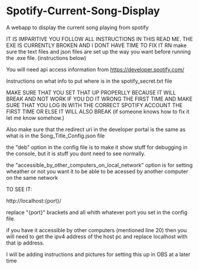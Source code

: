 # Spotify-Current-Song-Display
A webapp to display the current song playing from spotify

IT IS IMPARITIVE YOU FOLLOW ALL INSTRUCTIONS IN THIS READ ME.
THE EXE IS CURRENTLY BROKEN AND I DONT HAVE TIME TO FIX IT RN
make sure the text files and json files are set up the way you want before running the .exe file. (instructions below)

You will need api access information from https://developer.spotify.com/

Instructions on what info to put where is in the spotify_secret.txt file

MAKE SURE THAT YOU SET THAT UP PROPERLLY BECAUSE IT WILL BREAK AND NOT WORK IF YOU DO IT WRONG THE FIRST TIME
  AND MAKE SURE THAT YOU LOG IN WITH THE CORRECT SPOTIFY ACCOUNT THE FIRST TIME OR ELSE IT WILL ALSO BREAK
    (if someone knows how to fix it let me know somehow.)

Also make sure that the redirect uri in the developer portal is the same as what is in the Song_Title_Config.json file

the "deb" option in the config file is to make it show stuff for debugging in the console, but it is stuff you dont need to see normally.

the "accessible_by_other_computers_on_local_network" option is for setting wheather or not you want it to be able to be acessed by another computer on the same network

TO SEE IT:

  http://localhost:{port}/

  replace "{port}" brackets and all whith whatever port you set in the config file.

  if you have it accessible by other computers (mentioned line 20) then you will need to get the ipv4 address of the host pc and replace localhost with that ip address.

  
I will be adding instructions and pictures for setting this up in OBS at a later time
